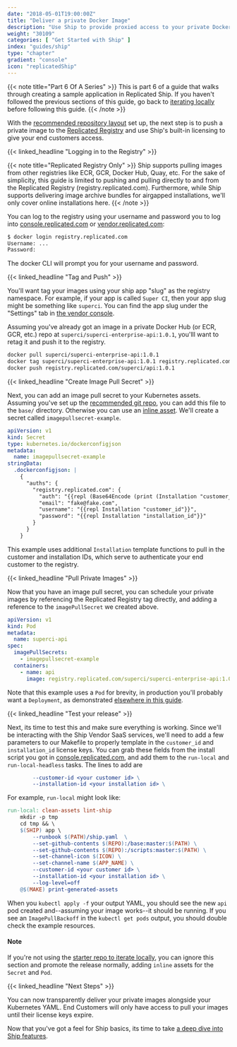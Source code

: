 ```yaml
---
date: "2018-05-01T19:00:00Z"
title: "Deliver a private Docker Image"
description: "Use Ship to provide proxied access to your private Docker images"
weight: "30109"
categories: [ "Get Started with Ship" ]
index: "guides/ship"
type: "chapter"
gradient: "console"
icon: "replicatedShip"
---
```


{{< note title="Part 6 Of A Series" >}}
This is part 6 of a guide that walks through creating a sample application in Replicated Ship. If you haven't followed the previous sections of this guide, go back to [iterating locally](../iterate-locally) before following this guide. 
{{< /note >}}

With the [recommended repository layout](../iterate-locally) set up, the next step is to push a private image to the [Replicated Registry](/docs/registry/security) and use Ship's built-in licensing to give your end customers access.


{{< linked_headline "Logging in to the Registry" >}}

{{< note title="Replicated Registry Only" >}}
Ship supports pulling images from other registries like ECR, GCR, Docker Hub, Quay, etc. For the 
sake of simplicity, this guide is limited to pushing and pulling directly to and from the Replicated Registry
(registry.replicated.com). Furthermore, while Ship supports delivering image archive bundles for airgapped installations,
we'll only cover online installations here.
{{< /note >}}

You can log to the registry using your username and password you to log into [console.replicated.com](https://console.replicated.com) or [vendor.replicated.com](https://vendor.replicated.com):

```bash
$ docker login registry.replicated.com
Username: ...
Password: 
```

The docker CLI will prompt you for your username and password.

{{< linked_headline "Tag and Push" >}}

You'll want tag your images using your ship app "slug" as the registry namespace. For example, if your app is called `Super CI`, then your app slug might be something like `superci`. You can find the app slug under the "Settings" tab in [the vendor console](https://vendor.replicated.com). 

Assuming you've already got an image in a private Docker Hub (or ECR, GCR, etc.) repo at `superci/superci-enterprise-api:1.0.1`, you'lll want to retag it and push it to the registry. 

```bash
docker pull superci/superci-enterprise-api:1.0.1
docker tag superci/superci-enterprise-api:1.0.1 registry.replicated.com/superci/api:1.0.1 
docker push registry.replicated.com/superci/api:1.0.1
```


{{< linked_headline "Create Image Pull Secret" >}}

Next, you can add an image pull secret to your Kubernetes assets. Assuming you've set up the [recommended git repo](../iterate-locally), you can add this file to the `base/` directory. Otherwise you can use an [inline asset](/docs/ship/assets/inline). We'll create a secret called `imagepullsecret-example`.

```yaml
apiVersion: v1
kind: Secret
type: kubernetes.io/dockerconfigjson
metadata:
  name: imagepullsecret-example
stringData:
  .dockerconfigjson: |
    {
      "auths": {
        "registry.replicated.com": {
          "auth": "{{repl (Base64Encode (print (Installation "customer_id") ":" (Installation "installation_id")))}}",
          "email": "fake@fake.com",
          "username": "{{repl Installation "customer_id"}}",
          "password": "{{repl Installation "installation_id"}}"
        }
      }
    }
```

This example uses additional `Installation` template functions to pull in the customer and installation IDs, which
serve to authenticate your end customer to the registry.

{{< linked_headline "Pull Private Images" >}}

Now that you have an image pull secret, you can schedule your private images by referencing the Replicated Registry tag directly, and adding a reference to the `imagePullSecret` we created above.

```yaml
apiVersion: v1
kind: Pod
metadata:
  name: superci-api
spec:
  imagePullSecrets:
    - imagepullsecret-example
  containers:
    - name: api
      image: registry.replicated.com/superci/superci-enterprise-api:1.0.1
```

Note that this example uses a `Pod` for brevity, in production you'll probably want a `Deployment`, as demonstrated [elsewhere in this guide](/guides/kubernetes-with-ship/create-a-release#assets).

{{< linked_headline "Test your release" >}}

Next, its time to test this and make sure everything is working. Since we'll be interacting with the Ship Vendor SaaS services, we'll need to add a few parameters to our Makefile to properly template in the `customer_id` and `installation_id` license keys. You can grab these fields from the install script you got in [console.replicated.com](https://console.replicated.com), and add them to the `run-local` and `run-local-headless` tasks. The lines to add are

```makefile
	    --customer-id <your customer id> \
	    --installation-id <your installation id> \
```

For example, `run-local` might look like:

```makefile
run-local: clean-assets lint-ship
	mkdir -p tmp
	cd tmp && \
	$(SHIP) app \
	    --runbook $(PATH)/ship.yaml  \
	    --set-github-contents $(REPO):/base:master:$(PATH) \
	    --set-github-contents $(REPO):/scripts:master:$(PATH) \
	    --set-channel-icon $(ICON) \
	    --set-channel-name $(APP_NAME) \
	    --customer-id <your customer id> \
	    --installation-id <your installation id> \
	    --log-level=off
	@$(MAKE) print-generated-assets
```

When you `kubectl apply -f` your output YAML, you should see the new `api` pod created and--assuming your image works--it should be running. If you see an `ImagePullBackoff` in the `kubectl get pods` output, you should double check the example resources.

#### Note 

If you're not using the [starter repo to iterate locally](../iterate-locally), you can ignore this section and
promote the release normally, adding `inline` assets for the `Secret` and `Pod`.

{{< linked_headline "Next Steps" >}}

You can now transparently deliver your private images alongside your Kubernetes YAML. End Customers will only have access to pull your images until their license keys expire.

Now that you've got a feel for Ship basics, its time to take [a deep dive into Ship features](../explore-features).

